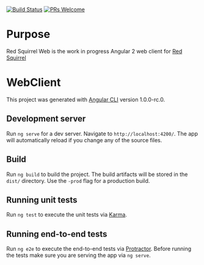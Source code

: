 [![Build Status](https://travis-ci.org/Feasoron/red-squirrel-web.svg?branch=develop)](https://travis-ci.org/Feasoron/red-squirrel-web)
[![PRs Welcome](https://img.shields.io/badge/PRs-welcome-brightgreen.svg?style=flat-https://img.shields.io/badge/PRs-welcome-brightgreen.svg?style=flat-round)](http://makeapullrequest.com)

# Purpose

Red Squirrel Web is the work in progress Angular 2 web client for [Red Squirrel](https://github.com/Feasoron/red-squirrel-core)

# WebClient

This project was generated with [Angular CLI](https://github.com/angular/angular-cli) version 1.0.0-rc.0.

## Development server
Run `ng serve` for a dev server. Navigate to `http://localhost:4200/`. The app will automatically reload if you change any of the source files.

## Build

Run `ng build` to build the project. The build artifacts will be stored in the `dist/` directory. Use the `-prod` flag for a production build.

## Running unit tests

Run `ng test` to execute the unit tests via [Karma](https://karma-runner.github.io).

## Running end-to-end tests

Run `ng e2e` to execute the end-to-end tests via [Protractor](http://www.protractortest.org/).
Before running the tests make sure you are serving the app via `ng serve`.
